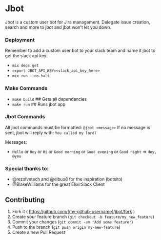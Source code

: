 # Jbot

Jbot is a custom user bot for Jira management.
Delegate issue creation, search and more to jbot
and jbot won't let you down.

### Deployment
Remember to add a custom user bot to
your slack team and name it jbot to
get the slack api key.

- `mix deps.get`
- `export JBOT_API_KEY=<slack_api_key_here>`
- `mix run --no-halt`

### Make Commands

- `make build` ## Gets all dependancies
- `make run` ## Runs jbot app

### Jbot Commands

All jbot commands must be formatted: `@jbot <message>`
If no message is sent, jbot will reply with: `You called my lord?`

Messages:

- `Hello` or `Hey` or `Hi` or `Good morning` or `Good evening` or `Good night` => `Hey, @you`

### Special thanks to:

- @rezolvetech and @elbuo8 for the inspiration (botsito)
- @BlakeWilliams for the great ElixirSlack Client

## Contributing

1. Fork it ( https://github.com/[my-github-username]/jbot/fork )
2. Create your feature branch (`git checkout -b feature/my_new_feature`)
3. Commit your changes (`git commit -am 'Add some feature'`)
4. Push to the branch (`git push origin my-new-feature`)
5. Create a new Pull Request
